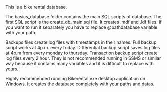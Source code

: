 This is a bike rental database.

The basics_database folder contains the main SQL scripts of database.
The first SQL script is the create_db_main.sql file. It creates .mdf and .ldf files.
If you want to run it separately you have to replace @pathdatabase variable with your path.

Backups files create log files with timestamps in their names.
Full backup script works at 4p.m. every friday.
Differential backup script saves log files at 4p.m from every monday to thursday.
Transaction backup script create log files every 2 hour.
They is not recommended running in SSMS or similar way
because it contains many variables and it is difficult to replace with yours.

Highly recommended running Bikerental.exe desktop application on Windows.
It creates the database completely with your paths and datas.
